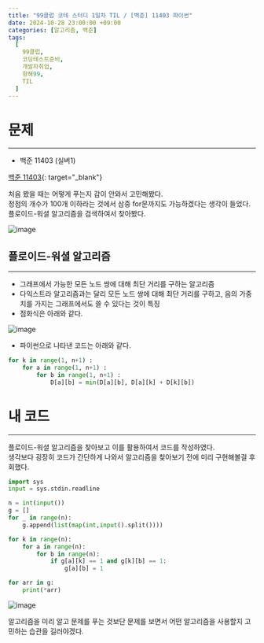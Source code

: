 ```yaml
---
title: "99클럽 코테 스터디 1일차 TIL / [백준] 11403 파이썬"
date: 2024-10-28 23:00:00 +09:00
categories: [알고리즘, 백준]
tags:
  [
    99클럽,
    코딩테스트준비,
    개발자취업,
    항해99,
    TIL
  ]
---
```

# 문제
---
- 백준 11403 (실버1)

[백준 11403](https://www.acmicpc.net/problem/11403){: target="_blank"}

처음 봤을 때는 어떻게 푸는지 감이 안와서 고민해봤다.   
정점의 개수가 100개 이하라는 것에서 삼중 for문까지도 가능하겠다는 생각이 들었다.   
플로이드-워셜 알고리즘을 검색하여서 찾아봤다.  

![image](https://github.com/user-attachments/assets/23f85b69-46d6-4ebb-a5e4-37ee34aba184)

## 플로이드-워셜 알고리즘
---
- 그래프에서 가능한 모든 노드 쌍에 대해 최단 거리를 구하는 알고리즘
- 다익스트라 알고리즘과는 달리 모든 노드 쌍에 대해 최단 거리를 구하고, 음의 가중치를 가지는 그래프에서도 쓸 수 있다는 것이 특징
- 점화식은 아래와 같다.

![image](https://github.com/user-attachments/assets/ea2f3531-ec8f-4e65-89e0-963b78a4b9ba)

- 파이썬으로 나타낸 코드는 아래와 같다.

```python
for k in range(1, n+1) :
    for a in range(1, n+1) :
        for b in range(1, n+1) :
            D[a][b] = min(D[a][b], D[a][k] + D[k][b])
```

# 내 코드
---
플로이드-워셜 알고리즘을 찾아보고 이를 활용하여서 코드를 작성하였다.   
생각보다 굉장히 코드가 간단하게 나와서 알고리즘을 찾아보기 전에 미리 구현해볼걸 후회했다.   
```python
import sys
input = sys.stdin.readline

n = int(input())
g = []
for _ in range(n):
    g.append(list(map(int,input().split())))

for k in range(n):
    for a in range(n):
        for b in range(n):
            if g[a][k] == 1 and g[k][b] == 1:
                g[a][b] = 1

for arr in g:
    print(*arr)
```

![image](https://github.com/user-attachments/assets/26d22f91-67bd-4c77-b0c1-eada0744814c)

알고리즘을 미리 알고 문제를 푸는 것보단 문제를 보면서 어떤 알고리즘을 사용할지 고민하는 습관을 길러야겠다.   